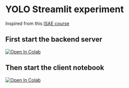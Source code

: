 # YOLO Streamlit experiment

Inspired from this [ISAE course](https://supaerodatascience.github.io/OBD/1_5_deployment_tp.html#developpement-de-apppy)

## First start the backend server

[![Open In Colab](https://colab.research.google.com/assets/colab-badge.svg)](https://colab.research.google.com/github/galleon/data-no-blabla-streamlit/blob/main/yolo/backend/yolo_playground_backend.ipynb)

## Then start the client notebook

[![Open In Colab](https://colab.research.google.com/assets/colab-badge.svg)](https://colab.research.google.com/github/galleon/data-no-blabla-streamlit/blob/main/yolo/client_notebook.ipynb)
